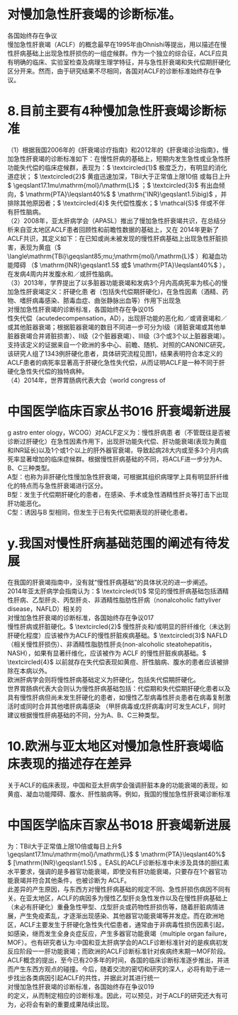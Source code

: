 # 对慢加急性肝衰竭的诊断标准。  
各国始终存在争议  
慢加急性肝衰竭（ACLF）的概念最早在1995年由Ohnishi等提出，用以描述在慢性肝病基础上出现急性肝损伤的一组症候群。作为一个独立的综合征，ACLF应具有明确的临床、实验室检查及病理生理学特征，并与急性肝衰竭和失代偿期肝硬化区分开来。然而，由于研究结果不尽相同，各国对ACLF的诊断标准始终存在争议。  
# 8.目前主要有4种慢加急性肝衰竭诊断标准  
（1）根据我国2006年的《肝衰竭诊疗指南》和2012年的《肝衰竭诊治指南》，慢加急性肝衰竭的诊断标准如下：在慢性肝病的基础上，短期内发生急性或业急性肝功能失代偿的临床症候群，表现为：$ \textcircled{1}$    极度乏力，有明显的消化道症状； $ \textcircled{2}$     黄疽迅速加深，TBil大于正常值上限10倍 或每日上升$ \geqslant17.1mu\mathrm{mol}/\mathrm{L}$    ；$ \textcircled{3}$    有出血倾向，$ \mathrm{PTA}\leqslant40\%$  $ \mathrm{'INR}\geqslant1.5\big)$ ，并排除其他原因者；$ \textcircled{4}$    失代偿性腹水；$ \mathcal{S}$    伴或不伴有肝性脑病。  
（2）2008年，亚太肝病学会（APASL）推出了慢加急性肝衰竭共识，在总结分析来自亚太地区ACLF患者回顾性和前瞻性数据的基础上，又在 2014年更新了ACLF共识，其定义如下：在已知或尚未被发现的慢性肝病基础上出现急性肝脏损害，表现为黄疽（$ \langle\mathrm{TBi}\geqslant85\;mu\;\mathrm{mol}/\mathrm{L}$    ）和凝血功能障碍 （$ \mathrm{INR}\geqslant1.5$ 或$ \mathrm{PTA}\leqslant40\%$ ），在发病4周内并发腹水和／或肝性脑病。  
（3）2013年，学界提出了以多脏器功能衰竭和发病3个月内高病死率为核心的慢加急性肝衰竭定义：肝硬化患 者（包括失代偿期肝硬化)，在急性因素（酒精、药物、嗜肝病毒感染、脓毒血症、曲张静脉出血等）作用下出现急  
对慢加急性肝衰竭的诊断标准，各国始终存在争议015  
性失代偿（acutedecompensation，AD），出现肝功能的恶化和／或肾衰竭和／或其他脏器衰竭；根据脏器衰竭的数目不同进一步可分为I级（肾脏衰竭或其他单脏器衰竭合并肾脏损害）、Ⅱ级（2个脏器衰竭）、Ⅲ级（3个或3个以上脏器衰竭）。支持该定义的证据来自一个欧洲的多中心、前瞻、随机、对照的CANONIC研究，该研究人组了1343例肝硬化患者，具体研究流程见图1，结果表明符合本定义的ACLF患者的病死率显著高于肝硬化急性失代偿，从而证明ACLF是一种不同于肝硬化急性失代偿的独特病种。  
（4）2014年，世界胃肠病代表大会（world congress of  
# 中国医学临床百家丛书016 肝衰竭新进展  
g astro enter ology，WCOG）对ACLF定义为：慢性肝病患 者（不管既往是否被诊断过肝硬化）在急性因素作用下，出现肝功能失代偿、肝功能衰竭(表现为黄疽和INR延长)以及1个或1个以上的肝外器官衰竭，导致起病28大内或至多3个月内病死率显著增加的临床症候群。根据慢性肝病基础的不同，将ACLF进一步分为A、B、C三种类型。  
A型：也称为非肝硬化性慢加急性肝衰竭，可根据其组织病理学上具有明显肝纤维化的特点而与急性肝衰竭进行区分。  
B型：发生于代偿期肝硬化的患者，在感染、手术或急性酒精性肝炎等打击下出现肝功能恶化。  
C型：诱因与B 型相同，但发生于已有失代偿期表现的肝硬化患者。  
# y.我国对慢性肝病基础范围的阐述有待发展  
在我国的肝衰竭指南中，没有就“慢性肝病基础”的具体状况的进一步阐述。  
2014年亚太肝病学会指南认为：$ \textcircled{1}$    常见的慢性肝病基础包括酒精性肝病、乙型肝炎、丙型肝炎、非酒精性脂肪性肝病（nonalcoholic fattyliver disease，NAFLD）相关的  
对慢加急性肝衰竭的诊断标准，各国始终存在争议017  
慢性肝病或肝脏硬化。$ \textcircled{2}$    慢性肝炎和/或明显的肝纤维化（未达到肝硬化程度）应该被作为ACLF的慢性肝脏疾病基础。$ \textcircled{3}$    NAFLD（相关慢性肝损伤）、非酒精性脂肪性肝炎(non-alcoholic steatohepatitis，NASH），如果有显著纤维化，应该被作为 ACLF 的慢性肝脏疾病基础。$ \textcircled{4}$    以前就存在失代偿表现如黄痘、肝性脑病、腹水的患者应该被排除在本病以外。  
欧洲肝病学会则将慢性肝病基础定义为肝硬化，包括失代偿期肝硬化。  
世界胃肠病代表大会则认为慢性肝病基础包括：代偿期和失代偿期肝硬化患者以及具有慢性肝病但尚未发生肝硬化的患者，如慢性乙型病毒性肝炎患者在病毒复制激活时或同时合并其他嗜肝病毒感染 （甲肝病毒或戊肝病毒)时可发生ACLF，同时建议根据慢性肝病基础的不同，分为A、B、C三种类型。  
# 10.欧洲与亚太地区对慢加急性肝衰竭临床表现的描述存在差异  
关于ACLF的临床表现，中国和亚太肝病学会强调肝脏本身的功能衰竭的表现，如黄疽、凝血功能障碍、腹水、肝性脑病等。例如，我国的慢加急性肝衰竭诊断标准  
# 中国医学临床百家丛书018 肝衰竭新进展  
为：TBil大于正常值上限10倍或每日上升$ \geqslant17.1mu\mathrm{mol}/\mathrm{L}$    $ \mathrm{PTA}\leqslant40\%$  $ [\mathrm{INR}\geqslant1.5)$ 。EASL的ACLF诊断标准中未涉及具体的胆红素水平要求，强调的是多器官功能衰竭，即使没有肝功能衰竭，只要存在1个器官功能衰竭并符合其他条件，也被诊断为 ACLF。  
此差异的产生原因，与东西方对慢性肝病基础的规定不同、急性肝损伤病因不同有关。在亚太地区，ACLF的病因多为慢性乙型肝炎急性发作以及在慢性肝病基础上（未必有肝硬化）重叠急性甲型、戊型肝炎或药物性肝损伤等，随着肝脏病情进展，产生免疫紊乱，才逐渐出现感染、其他器官功能衰竭等并发症。而在欧洲地区，ACLF主要发生于肝硬化急性失代偿患者，通常由于非病毒性损伤因素引起，如感染，继而发生全身炎症反应，产生多器官功能衰竭（multiple organ failure，MOF）。也有研究者认为:中国和亚太肝病学会的ACLF诊断标准针对的是疾病初发反应阶段一一肝功能衰竭；而欧洲的ACLF诊断标准针对疾病终末期一MOF阶段。  
ACLF概念的提出，至今已有20多年的时间，各国的临床诊断标准逐步推出，并进而产生东西方观点的碰撞。今后，随着交流的密切和研究的深人，必将有助于进一步找出各类病因引起ACLF的共性，并据此对其进行统一  
对慢加急性肝衰竭的诊断标准，各国始终存在争议019  
的定义，从而制定相应的诊断标准。因此，可以预见，对于ACLF的研究还大有可为，必将会有新的重要成果陆续出现。  
